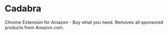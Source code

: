 
# Cadabra

Chrome Extension for Amazon - Buy what you need. Removes all sponsored products from Amazon.com.

